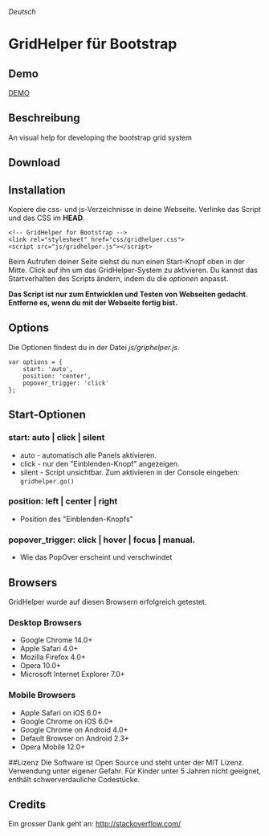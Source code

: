 _Deutsch_
# GridHelper für Bootstrap

## Demo
[DEMO](http://mollo.ch/projects/gridhelper/)

## Beschreibung
An visual help for developing the bootstrap grid system 

## Download


## Installation
Kopiere die css- und js-Verzeichnisse in deine Webseite.
Verlinke das Script und das CSS im __HEAD__.

    <!-- GridHelper for Bootstrap -->
    <link rel="stylesheet" href="css/gridhelper.css">
    <script src="js/gridhelper.js"></script>

Beim Aufrufen deiner Seite siehst du nun einen Start-Knopf oben in der Mitte.
Click auf ihn um das GridHelper-System zu aktivieren.
Du kannst das Startverhalten des Scripts ändern, indem du die _optionen_ anpasst.

__Das Script ist nur zum Entwicklen und Testen von Webseiten gedacht. Entferne es, wenn du mit der Webseite fertig bist.__


## Options
Die Optionen findest du in der Datei _js/griphelper.js_.

	var options = {
	    start: 'auto',
	    position: 'center',
	    popover_trigger: 'click'
	};


## Start-Optionen
###  start:  auto | click | silent 
 * auto	-	automatisch alle Panels aktivieren.
 * click -	nur den "Einblenden-Knopf" angezeigen. 
 * silent -	Script unsichtbar. Zum aktivieren in der Console eingeben: `gridhelper.go()`

### position:  left | center | right
 * Position des "Einblenden-Knopfs"

### popover_trigger:  click | hover | focus | manual.
 * Wie das PopOver erscheint und verschwindet

## Browsers
GridHelper wurde auf diesen Browsern erfolgreich getestet.

### Desktop Browsers
* Google Chrome 14.0+
* Apple Safari 4.0+
* Mozilla Firefox 4.0+
* Opera 10.0+
* Microsoft Internet Explorer 7.0+

### Mobile Browsers
* Apple Safari on iOS 6.0+
* Google Chrome on iOS 6.0+
* Google Chrome on Android 4.0+
* Default Browser on Android 2.3+
* Opera Mobile 12.0+

##Lizenz
Die Software ist Open Source und steht unter der MIT Lizenz.
Verwendung unter eigener Gefahr. 
Für Kinder unter 5 Jahren nicht geeignet, enthält schwerverdauliche Codestücke.

## Credits
Ein grosser Dank geht an: http://stackoverflow.com/